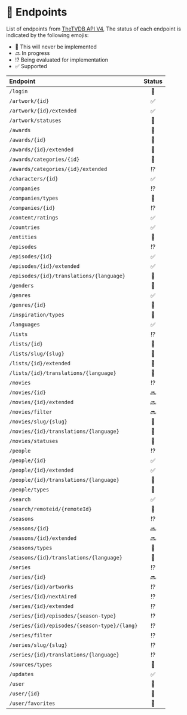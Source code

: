 # :satellite: Endpoints

List of endpoints from [TheTVDB API V4](https://thetvdb.github.io/v4-api/), The status of each
endpoint is indicated by the following emojis:

- :no_entry_sign: This will never be implemented
- :soon: In progress
- :interrobang: Being evaluated for implementation
- :white_check_mark: Supported

| Endpoint                                     |       Status       |
| :------------------------------------------- | :----------------: |
| `/login`                                     |  :no_entry_sign:   |
| `/artwork/{id}`                              | :white_check_mark: |
| `/artwork/{id}/extended`                     | :white_check_mark: |
| `/artwork/statuses`                          |  :no_entry_sign:   |
| `/awards`                                    |  :no_entry_sign:   |
| `/awards/{id}`                               |  :no_entry_sign:   |
| `/awards/{id}/extended`                      |  :no_entry_sign:   |
| `/awards/categories/{id}`                    |  :no_entry_sign:   |
| `/awards/categories/{id}/extended`           |   :interrobang:    |
| `/characters/{id}`                           | :white_check_mark: |
| `/companies`                                 |   :interrobang:    |
| `/companies/types`                           |  :no_entry_sign:   |
| `/companies/{id}`                            |   :interrobang:    |
| `/content/ratings`                           | :white_check_mark: |
| `/countries`                                 | :white_check_mark: |
| `/entities`                                  |  :no_entry_sign:   |
| `/episodes`                                  |   :interrobang:    |
| `/episodes/{id}`                             | :white_check_mark: |
| `/episodes/{id}/extended`                    | :white_check_mark: |
| `/episodes/{id}/translations/{language}`     |  :no_entry_sign:   |
| `/genders`                                   |  :no_entry_sign:   |
| `/genres`                                    | :white_check_mark: |
| `/genres/{id}`                               |  :no_entry_sign:   |
| `/inspiration/types`                         |  :no_entry_sign:   |
| `/languages`                                 | :white_check_mark: |
| `/lists`                                     |   :interrobang:    |
| `/lists/{id}`                                |  :no_entry_sign:   |
| `/lists/slug/{slug}`                         |  :no_entry_sign:   |
| `/lists/{id}/extended`                       |  :no_entry_sign:   |
| `/lists/{id}/translations/{language}`        |  :no_entry_sign:   |
| `/movies`                                    |   :interrobang:    |
| `/movies/{id}`                               |       :soon:       |
| `/movies/{id}/extended`                      |       :soon:       |
| `/movies/filter`                             |       :soon:       |
| `/movies/slug/{slug}`                        |  :no_entry_sign:   |
| `/movies/{id}/translations/{language}`       |  :no_entry_sign:   |
| `/movies/statuses`                           |  :no_entry_sign:   |
| `/people`                                    |   :interrobang:    |
| `/people/{id}`                               | :white_check_mark: |
| `/people/{id}/extended`                      | :white_check_mark: |
| `/people/{id}/translations/{language}`       |  :no_entry_sign:   |
| `/people/types`                              |  :no_entry_sign:   |
| `/search`                                    | :white_check_mark: |
| `/search/remoteid/{remoteId}`                |  :no_entry_sign:   |
| `/seasons`                                   |   :interrobang:    |
| `/seasons/{id}`                              |       :soon:       |
| `/seasons/{id}/extended`                     |       :soon:       |
| `/seasons/types`                             |  :no_entry_sign:   |
| `/seasons/{id}/translations/{language}`      |  :no_entry_sign:   |
| `/series`                                    |   :interrobang:    |
| `/series/{id}`                               |       :soon:       |
| `/series/{id}/artworks`                      |   :interrobang:    |
| `/series/{id}/nextAired`                     |   :interrobang:    |
| `/series/{id}/extended`                      |   :interrobang:    |
| `/series/{id}/episodes/{season-type}`        |   :interrobang:    |
| `/series/{id}/episodes/{season-type}/{lang}` |   :interrobang:    |
| `/series/filter`                             |   :interrobang:    |
| `/series/slug/{slug}`                        |   :interrobang:    |
| `/series/{id}/translations/{language}`       |   :interrobang:    |
| `/sources/types`                             |  :no_entry_sign:   |
| `/updates`                                   | :white_check_mark: |
| `/user`                                      |  :no_entry_sign:   |
| `/user/{id}`                                 |  :no_entry_sign:   |
| `/user/favorites`                            |  :no_entry_sign:   |
